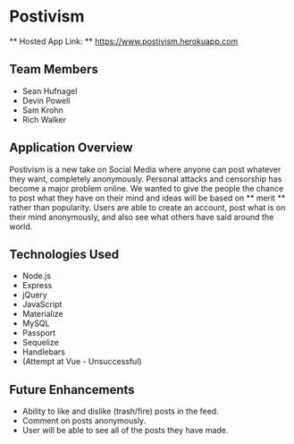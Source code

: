 # Postivism
** Hosted App Link: ** https://www.postivism.herokuapp.com

## Team Members
 - Sean Hufnagel
 - Devin Powell
 - Sam Krohn
 - Rich Walker

## Application Overview
Postivism is a new take on Social Media where anyone can post whatever they want, completely anonymously. Personal attacks and censorship has become a major problem online. We wanted to give the people the chance to post what they have on their mind and ideas will be based on ** merit ** rather than popularity. Users are able to create an account, post what is on their mind anonymously, and also see what others have said around the world.

## Technologies Used
 - Node.js
 - Express
 - jQuery
 - JavaScript
 - Materialize
 - MySQL
 - Passport
 - Sequelize
 - Handlebars
 - (Attempt at Vue - Unsuccessful)

## Future Enhancements
 - Ability to like and dislike (trash/fire) posts in the feed.
 - Comment on posts anonymously.
 - User will be able to see all of the posts they have made.
 
